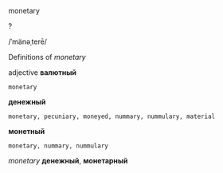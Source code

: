 monetary

?

/ˈmänəˌterē/

Definitions of _monetary_

adjective
**валютный**

    monetary
**денежный**

    monetary, pecuniary, moneyed, nummary, nummulary, material
**монетный**

    monetary, nummary, nummulary

_monetary_
**денежный**, **монетарный**